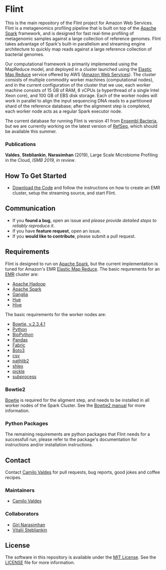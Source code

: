 # Flint

This is the main repository of the Flint project for Amazon Web Services. Flint is a metagenomics profiling pipeline that is built on top of the [Apache Spark][1] framework, and is designed for fast real-time profiling of metagenomic samples against a large collection of reference genomes. Flint takes advantage of Spark's built-in parallelism and streaming engine architecture to quickly map reads against a large reference collection of bacterial genomes.

Our computational framework is primarily implemented using the MapReduce model, and deployed in a cluster launched using the [Elastic Map Reduce][2] service offered by AWS ([Amazon Web Services][3]). The cluster consists of multiple commodity worker machines (computational nodes), and in the current configuration of the cluster that we use, each worker machine consists of 15 GB of RAM, 8 vCPUs (a hyperthread of a single Intel Xeon core), and 100 GB of EBS disk storage. Each of the worker nodes will work in parallel to align the input sequencing DNA reads to a partitioned shard of the reference database; after the alignment step is completed, each worker node acts as a regular Spark executor node.

The current database for running Flint is version 41 from [Ensembl Bacteria][4], but we are currently working on the latest version of [RefSeq][5], which should be available this summer.

### Publications
**Valdes**, **Stebliankin**, **Narasimhan** (2019), Large Scale Microbiome Profiling in the Cloud, _ISMB 2019, in review_.


## How To Get Started

- [Download the Code][6] and follow the instructions on how to create an EMR cluster, setup the streaming source, and start Flint.

## Communication

- If you **found a bug**, open an issue and _please provide detailed steps to reliably reproduce it_.
- If you have **feature request**, open an issue.
- If you **would like to contribute**, please submit a pull request.

## Requirements
Flint is designed to run on [Apache Spark][7], but the current implementation is tuned for Amazon's EMR [Elastic Map Reduce][8]. The basic requrements for an [EMR][9] cluster are:

- [Apache Hadoop][10]
- [Apache Spark][11]
- [Ganglia][12]
- [Hue][13]
- [Hive][14]

The basic requirements for the worker nodes are:

- [Bowtie, v.2.3.4.1][15]
- [Python][16]
- [BioPython][17]
- [Pandas][18]
- [Fabric][19]
- [Boto3][20]
- [csv][21]
- [pathlib2][22]
- [shlex][23]
- [pickle][24]
- [subprocess][25]


### Bowtie2

[Bowtie][26] is required for the aligment step, and needs to be installed in all worker nodes of the Spark Cluster.  See the [Bowtie2 manual][27] for more information.

### Python Packages

The remaining requirements are python packages that Flint needs for a successfull run, please refer to the package's documentation for instructions and/or installation instructions.

## Contact

Contact [Camilo Valdes][28] for pull requests, bug reports, good jokes and coffee recipes.

### Maintainers

- [Camilo Valdes][29]


### Collaborators

- [Giri Narasimhan][30]
- [Vitalii Stebliankin][31]


## License

The software in this repository is available under the [MIT License][32].  See the [LICENSE][33] file for more information.

[1]:	https://spark.apache.org
[2]:	https://aws.amazon.com/emr/
[3]:	https://aws.amazon.com
[4]:	https://bacteria.ensembl.org/index.html
[5]:	https://www.ncbi.nlm.nih.gov/refseq/
[6]:	https://github.com/camilo-v/flint
[7]:	https://spark.apache.org
[8]:	https://aws.amazon.com/emr/
[9]:	https://aws.amazon.com/emr/
[10]:	https://hadoop.apache.org
[11]:	https://spark.apache.org
[12]:	https://docs.aws.amazon.com/emr/latest/ReleaseGuide/emr-ganglia.html
[13]:	https://docs.aws.amazon.com/emr/latest/ReleaseGuide/emr-hue.html
[14]:	https://docs.aws.amazon.com/emr/latest/ReleaseGuide/emr-hive.html
[15]:	http://bowtie-bio.sourceforge.net/bowtie2/index.shtml
[16]:	https://www.python.org
[17]:	https://biopython.org
[18]:	https://pandas.pydata.org
[19]:	http://www.fabfile.org
[20]:	https://boto3.amazonaws.com/v1/documentation/api/latest/index.html
[21]:	https://docs.python.org/3/library/csv.html
[22]:	https://pypi.org/project/pathlib2/
[23]:	https://docs.python.org/3/library/shlex.html
[24]:	https://docs.python.org/3/library/pickle.html
[25]:	https://docs.python.org/2/library/subprocess.html
[26]:	http://bowtie-bio.sourceforge.net/bowtie2/index.shtml
[27]:	http://bowtie-bio.sourceforge.net/bowtie2/manual.shtml
[28]:	mailto:camilo@castflyer.com
[29]:	mailto:camilo@castflyer.com
[30]:	mailto:giri@cs.fiu.edu
[31]:	mailto:vsteb002@fiu.edu
[32]:	https://github.com/camilo-v/flint-aws/blob/master/LICENSE
[33]:	https://github.com/camilo-v/flint-aws/blob/master/LICENSE